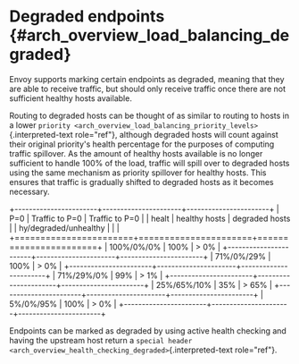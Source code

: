 Degraded endpoints {#arch_overview_load_balancing_degraded}
==================

Envoy supports marking certain endpoints as degraded, meaning that they
are able to receive traffic, but should only receive traffic once there
are not sufficient healthy hosts available.

Routing to degraded hosts can be thought of as similar to routing to
hosts in a lower
`priority <arch_overview_load_balancing_priority_levels>`{.interpreted-text
role="ref"}, although degraded hosts will count against their original
priority\'s health percentage for the purposes of computing traffic
spillover. As the amount of healthy hosts available is no longer
sufficient to handle 100% of the load, traffic will spill over to
degraded hosts using the same mechanism as priority spillover for
healthy hosts. This ensures that traffic is gradually shifted to
degraded hosts as it becomes necessary.

+-----------------------+----------------------+-----------------------+
| P=0                   | Traffic to P=0       | Traffic to P=0        |
| healt                 | healthy hosts        | degraded hosts        |
| hy/degraded/unhealthy |                      |                       |
+=======================+======================+=======================+
| 100%/0%/0%            | 100%                 | > 0%                  |
+-----------------------+----------------------+-----------------------+
| 71%/0%/29%            | 100%                 | > 0%                  |
+-----------------------+----------------------+-----------------------+
| 71%/29%/0%            | 99%                  | > 1%                  |
+-----------------------+----------------------+-----------------------+
| 25%/65%/10%           | 35%                  | > 65%                 |
+-----------------------+----------------------+-----------------------+
| 5%/0%/95%             | 100%                 | > 0%                  |
+-----------------------+----------------------+-----------------------+

Endpoints can be marked as degraded by using active health checking and
having the upstream host return a
`special header <arch_overview_health_checking_degraded>`{.interpreted-text
role="ref"}.
